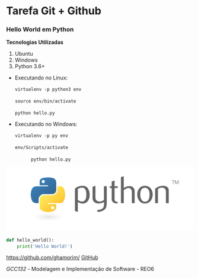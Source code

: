 # Tarefa Git + Github

### Hello World em Python

**Tecnologias Utilizadas**

1. Ubuntu
2. Windows
3. Python 3.6+


* Executando no Linux:

      virtualenv -p python3 env

      source env/bin/activate
      
      python hello.py

* Executando no Windows:

      virtualenv -p py env

      env/Scripts/activate

			python hello.py
			

![GitHub Logo](/images/python-logo.png)


```python
def hello_world():
    print('Hello World!')
```

https://github.com/ghamorim/
[GitHub](https://github.com/ghamorim/)


*GCC132* - Modelagem e Implementação de Software - REO6
